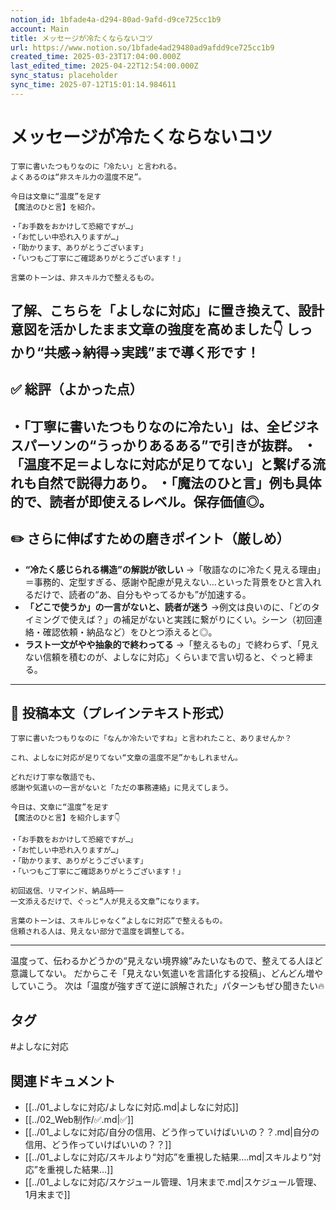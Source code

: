 ```yaml
---
notion_id: 1bfade4a-d294-80ad-9afd-d9ce725cc1b9
account: Main
title: メッセージが冷たくならないコツ
url: https://www.notion.so/1bfade4ad29480ad9afdd9ce725cc1b9
created_time: 2025-03-23T17:04:00.000Z
last_edited_time: 2025-04-22T12:54:00.000Z
sync_status: placeholder
sync_time: 2025-07-12T15:01:14.984611
---
```

# メッセージが冷たくならないコツ

```plain text
丁寧に書いたつもりなのに「冷たい」と言われる。
よくあるのは“非スキル力の温度不足”。

今日は文章に“温度”を足す
【魔法のひと言】を紹介。

・「お手数をおかけして恐縮ですが…」
・「お忙しい中恐れ入りますが…」
・「助かります、ありがとうございます」
・「いつもご丁寧にご確認ありがとうございます！」

言葉のトーンは、非スキル力で整えるもの。
```
了解、こちらを「よしなに対応」に置き換えて、**設計意図を活かしたまま**文章の強度を高めました👇
しっかり“共感→納得→実践”まで導く形です！
---
## ✅ 総評（よかった点）
・「丁寧に書いたつもりなのに冷たい」は、全ビジネスパーソンの“うっかりあるある”で引きが抜群。
・「温度不足＝よしなに対応が足りてない」と繋げる流れも自然で説得力あり。
・「魔法のひと言」例も具体的で、読者が即使えるレベル。保存価値◎。
---
## ✏️ さらに伸ばすための磨きポイント（厳しめ）
- **“冷たく感じられる構造”の解説が欲しい**
  →「敬語なのに冷たく見える理由」＝事務的、定型すぎる、感謝や配慮が見えない…といった背景をひと言入れるだけで、読者の“あ、自分もやってるかも”が加速する。
- **「どこで使うか」の一言がないと、読者が迷う**
  →例文は良いのに、「どのタイミングで使えば？」の補足がないと実践に繋がりにくい。シーン（初回連絡・確認依頼・納品など）をひとつ添えると◎。
- **ラスト一文がやや抽象的で終わってる**
  →「整えるもの」で終わらず、「見えない信頼を積むのが、よしなに対応」くらいまで言い切ると、ぐっと締まる。
---
## 📄 投稿本文（プレインテキスト形式）
```plain text
丁寧に書いたつもりなのに「なんか冷たいですね」と言われたこと、ありませんか？

これ、よしなに対応が足りてない“文章の温度不足”かもしれません。

どれだけ丁寧な敬語でも、
感謝や気遣いの一言がないと「ただの事務連絡」に見えてしまう。

今日は、文章に“温度”を足す
【魔法のひと言】を紹介します👇

・「お手数をおかけして恐縮ですが…」
・「お忙しい中恐れ入りますが…」
・「助かります、ありがとうございます」
・「いつもご丁寧にご確認ありがとうございます！」

初回返信、リマインド、納品時──
一文添えるだけで、ぐっと“人が見える文章”になります。

言葉のトーンは、スキルじゃなく“よしなに対応”で整えるもの。
信頼される人は、見えない部分で温度を調整してる。

```
---
温度って、伝わるかどうかの“見えない境界線”みたいなもので、整えてる人ほど意識してない。
だからこそ「見えない気遣いを言語化する投稿」、どんどん増やしていこう。
次は「温度が強すぎて逆に誤解された」パターンもぜひ聞きたい🔥

## タグ

#よしなに対応 

## 関連ドキュメント

- [[../01_よしなに対応/よしなに対応.md|よしなに対応]]
- [[../02_Web制作/✅.md|✅]]
- [[../01_よしなに対応/自分の信用、どう作っていけばいいの？？.md|自分の信用、どう作っていけばいいの？？]]
- [[../01_よしなに対応/スキルより“対応”を重視した結果….md|スキルより“対応”を重視した結果…]]
- [[../01_よしなに対応/スケジュール管理、1月末まで.md|スケジュール管理、1月末まで]]
